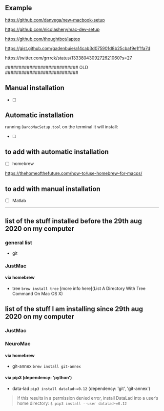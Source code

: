 ## Example

https://github.com/danvega/new-macbook-setup

https://github.com/nicolashery/mac-dev-setup

https://github.com/thoughtbot/laptop

https://gist.github.com/gadenbuie/a14cab3d075901d8b25cbaf9e1f1fa7d

https://twitter.com/grrrck/status/1333804309272621060?s=27


########################### OLD ###########################

## Manual installation

- [ ]

## Automatic installation

running `BarcoMacSetup.tool` on the terminal it will install:

- [ ]


## to add with automatic installation

- [ ] homebrew  

https://thehomeofthefuture.com/how-to/use-homebrew-for-macos/

## to add with manual installation

- [ ] Matlab


---

## list of the stuff installed before the 29th aug 2020 on my computer

### general list
- git

### JustMac

#### via homebrew

- tree `brew install tree` [more info here](List A Directory With Tree Command On Mac OS X)


## list of the stuff I am installing since 29th aug 2020 on my computer

### JustMac

### NeuroMac

#### via homebrew

- git-annex `brew install git-annex`

#### via pip3 (dependency: 'python')

- data-lad `pip3 install datalad~=0.12` (dependency: 'git', 'git-annex')

> If this results in a permission denied error, install DataLad into a user’s home directory: `$ pip3 install --user datalad~=0.12`
